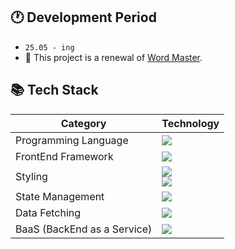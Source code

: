 ## 🕐 Development Period

- `25.05 - ing`
- 🚧 This project is a renewal of [Word Master](https://github.com/matchlessNostril/WordMaster).

## 📚 Tech Stack

| Category                  | Technology |
|---------------------------|------------|
| Programming Language      | <img src="https://img.shields.io/badge/TypeScript-3178C6?style=flat&logo=TypeScript&logoColor=white" /> |
| FrontEnd Framework        | <img src="https://img.shields.io/badge/Next.js (App Router)-000000?style=flat&logo=Next.js&logoColor=white" /> |
| Styling                   | <img src="https://img.shields.io/badge/Tailwind CSS-06B6D4?style=flat&logo=tailwindcss&logoColor=white" /> <br/> <img src="https://img.shields.io/badge/MUI-007FFF?style=flat&logo=mui&logoColor=white" /> |
| State Management          | <img src="https://img.shields.io/badge/Zustand-ECD53F?style=flat" /> |
| Data Fetching             | <img src="https://img.shields.io/badge/React Query-FF4154?style=flat&logo=reactquery&logoColor=white" /> |
| BaaS (BackEnd as a Service) | <img src="https://img.shields.io/badge/Supabase-3FCF8E?style=flat&logo=supabase&logoColor=white" /> |
